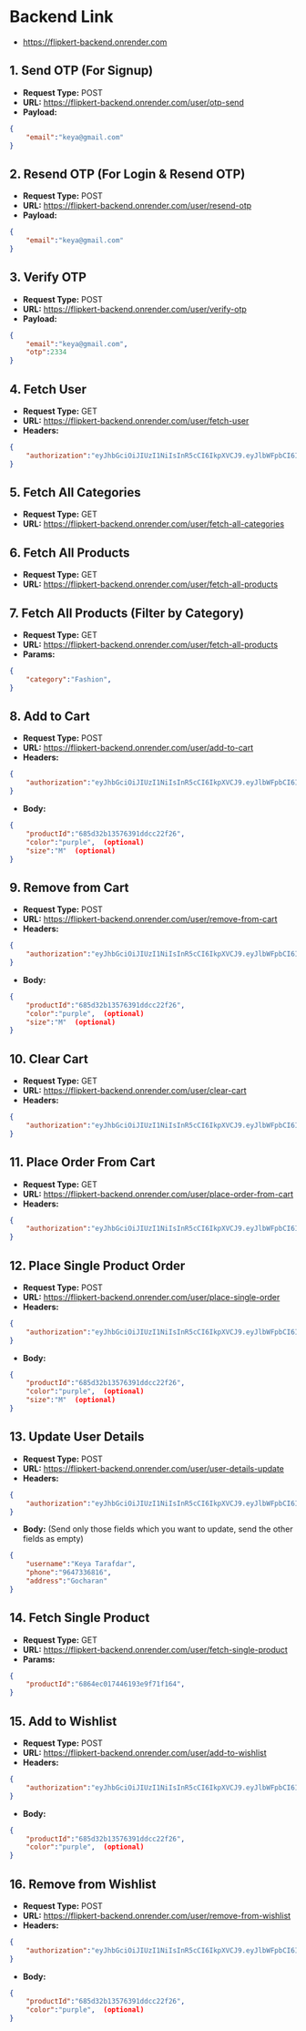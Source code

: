 # Backend Link
- https://flipkert-backend.onrender.com

## 1. Send OTP (For Signup)
- **Request Type:** POST
- **URL:** https://flipkert-backend.onrender.com/user/otp-send
- **Payload:**
```JSON
{
    "email":"keya@gmail.com"
}
```

## 2. Resend OTP (For Login & Resend OTP)
- **Request Type:** POST
- **URL:** https://flipkert-backend.onrender.com/user/resend-otp
- **Payload:**
```JSON
{
    "email":"keya@gmail.com"
}
```

## 3. Verify OTP
- **Request Type:** POST
- **URL:** https://flipkert-backend.onrender.com/user/verify-otp
- **Payload:**
```JSON
{
    "email":"keya@gmail.com",
    "otp":2334
}
```

## 4. Fetch User
- **Request Type:** GET
- **URL:** https://flipkert-backend.onrender.com/user/fetch-user
- **Headers:**
```JSON
{
    "authorization":"eyJhbGciOiJIUzI1NiIsInR5cCI6IkpXVCJ9.eyJlbWFpbCI6ImtleWFAZ21haWwuY29tIiwiaWQiOiI2ODVhYjdjZjg2MmNlMTk1N2NkOWVkYWEiLCJpYXQiOjE3NTA5NDQwNTYsImV4cCI6MTc1MTAzMDQ1Nn0.3P4SbBM2i2oENbIknuoGcp2LvpoboZPtQr18PPGrrT4",
}
```

## 5. Fetch All Categories
- **Request Type:** GET
- **URL:** https://flipkert-backend.onrender.com/user/fetch-all-categories

## 6. Fetch All Products
- **Request Type:** GET
- **URL:** https://flipkert-backend.onrender.com/user/fetch-all-products

## 7. Fetch All Products (Filter by Category)
- **Request Type:** GET
- **URL:** https://flipkert-backend.onrender.com/user/fetch-all-products
- **Params:**
```JSON
{
    "category":"Fashion",
}
```

## 8. Add to Cart
- **Request Type:** POST
- **URL:** https://flipkert-backend.onrender.com/user/add-to-cart
- **Headers:**
```JSON
{
    "authorization":"eyJhbGciOiJIUzI1NiIsInR5cCI6IkpXVCJ9.eyJlbWFpbCI6ImtleWFAZ21haWwuY29tIiwiaWQiOiI2ODVhYjdjZjg2MmNlMTk1N2NkOWVkYWEiLCJpYXQiOjE3NTA5NDQwNTYsImV4cCI6MTc1MTAzMDQ1Nn0.3P4SbBM2i2oENbIknuoGcp2LvpoboZPtQr18PPGrrT4",
}
```
- **Body:**
```JSON
{
    "productId":"685d32b13576391ddcc22f26",
    "color":"purple",  (optional)
    "size":"M"  (optional)
}
```

## 9. Remove from Cart
- **Request Type:** POST
- **URL:** https://flipkert-backend.onrender.com/user/remove-from-cart
- **Headers:**
```JSON
{
    "authorization":"eyJhbGciOiJIUzI1NiIsInR5cCI6IkpXVCJ9.eyJlbWFpbCI6ImtleWFAZ21haWwuY29tIiwiaWQiOiI2ODVhYjdjZjg2MmNlMTk1N2NkOWVkYWEiLCJpYXQiOjE3NTA5NDQwNTYsImV4cCI6MTc1MTAzMDQ1Nn0.3P4SbBM2i2oENbIknuoGcp2LvpoboZPtQr18PPGrrT4",
}
```
- **Body:**
```JSON
{
    "productId":"685d32b13576391ddcc22f26",
    "color":"purple",  (optional)
    "size":"M"  (optional)
}
```

## 10. Clear Cart
- **Request Type:** GET
- **URL:** https://flipkert-backend.onrender.com/user/clear-cart
- **Headers:**
```JSON
{
    "authorization":"eyJhbGciOiJIUzI1NiIsInR5cCI6IkpXVCJ9.eyJlbWFpbCI6ImtleWFAZ21haWwuY29tIiwiaWQiOiI2ODVhYjdjZjg2MmNlMTk1N2NkOWVkYWEiLCJpYXQiOjE3NTA5NDQwNTYsImV4cCI6MTc1MTAzMDQ1Nn0.3P4SbBM2i2oENbIknuoGcp2LvpoboZPtQr18PPGrrT4",
}
```

## 11. Place Order From Cart
- **Request Type:** GET
- **URL:** https://flipkert-backend.onrender.com/user/place-order-from-cart
- **Headers:**
```JSON
{
    "authorization":"eyJhbGciOiJIUzI1NiIsInR5cCI6IkpXVCJ9.eyJlbWFpbCI6ImtleWFAZ21haWwuY29tIiwiaWQiOiI2ODVhYjdjZjg2MmNlMTk1N2NkOWVkYWEiLCJpYXQiOjE3NTA5NDQwNTYsImV4cCI6MTc1MTAzMDQ1Nn0.3P4SbBM2i2oENbIknuoGcp2LvpoboZPtQr18PPGrrT4",
}
```

## 12. Place Single Product Order
- **Request Type:** POST
- **URL:** https://flipkert-backend.onrender.com/user/place-single-order
- **Headers:**
```JSON
{
    "authorization":"eyJhbGciOiJIUzI1NiIsInR5cCI6IkpXVCJ9.eyJlbWFpbCI6ImtleWFAZ21haWwuY29tIiwiaWQiOiI2ODVhYjdjZjg2MmNlMTk1N2NkOWVkYWEiLCJpYXQiOjE3NTA5NDQwNTYsImV4cCI6MTc1MTAzMDQ1Nn0.3P4SbBM2i2oENbIknuoGcp2LvpoboZPtQr18PPGrrT4",
}
```
- **Body:**
```JSON
{
    "productId":"685d32b13576391ddcc22f26",
    "color":"purple",  (optional)
    "size":"M"  (optional)
}
```

## 13. Update User Details
- **Request Type:** POST
- **URL:** https://flipkert-backend.onrender.com/user/user-details-update
- **Headers:**
```JSON
{
    "authorization":"eyJhbGciOiJIUzI1NiIsInR5cCI6IkpXVCJ9.eyJlbWFpbCI6ImtleWFAZ21haWwuY29tIiwiaWQiOiI2ODVhYjdjZjg2MmNlMTk1N2NkOWVkYWEiLCJpYXQiOjE3NTA5NDQwNTYsImV4cCI6MTc1MTAzMDQ1Nn0.3P4SbBM2i2oENbIknuoGcp2LvpoboZPtQr18PPGrrT4",
}
```
- **Body:** (Send only those fields which you want to update, send the other fields as empty)
```JSON
{
    "username":"Keya Tarafdar",
    "phone":"9647336816",
    "address":"Gocharan"
}
```

## 14. Fetch Single Product
- **Request Type:** GET
- **URL:** https://flipkert-backend.onrender.com/user/fetch-single-product
- **Params:**
```JSON
{
    "productId":"6864ec017446193e9f71f164",
}
```

## 15. Add to Wishlist
- **Request Type:** POST
- **URL:** https://flipkert-backend.onrender.com/user/add-to-wishlist
- **Headers:**
```JSON
{
    "authorization":"eyJhbGciOiJIUzI1NiIsInR5cCI6IkpXVCJ9.eyJlbWFpbCI6ImtleWFAZ21haWwuY29tIiwiaWQiOiI2ODVhYjdjZjg2MmNlMTk1N2NkOWVkYWEiLCJpYXQiOjE3NTA5NDQwNTYsImV4cCI6MTc1MTAzMDQ1Nn0.3P4SbBM2i2oENbIknuoGcp2LvpoboZPtQr18PPGrrT4",
}
```
- **Body:**
```JSON
{
    "productId":"685d32b13576391ddcc22f26",
    "color":"purple",  (optional)
}
```

## 16. Remove from Wishlist
- **Request Type:** POST
- **URL:** https://flipkert-backend.onrender.com/user/remove-from-wishlist
- **Headers:**
```JSON
{
    "authorization":"eyJhbGciOiJIUzI1NiIsInR5cCI6IkpXVCJ9.eyJlbWFpbCI6ImtleWFAZ21haWwuY29tIiwiaWQiOiI2ODVhYjdjZjg2MmNlMTk1N2NkOWVkYWEiLCJpYXQiOjE3NTA5NDQwNTYsImV4cCI6MTc1MTAzMDQ1Nn0.3P4SbBM2i2oENbIknuoGcp2LvpoboZPtQr18PPGrrT4",
}
```
- **Body:**
```JSON
{
    "productId":"685d32b13576391ddcc22f26",
    "color":"purple",  (optional)
}
```